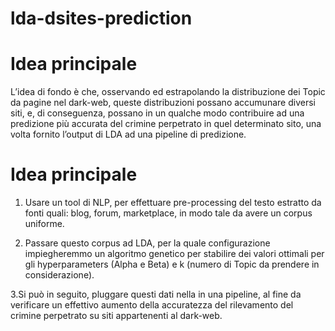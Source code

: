 # lda-dsites-prediction



# Idea principale

L’idea di fondo è che, osservando ed estrapolando la distribuzione dei Topic da pagine nel dark-web, queste distribuzioni possano accumunare diversi siti, e, di conseguenza, possano in un qualche modo contribuire ad una predizione più accurata del crimine perpetrato in quel determinato sito, una volta fornito l’output di LDA ad una pipeline di predizione.


# Idea principale

1. Usare un tool di NLP, per effettuare pre-processing del testo estratto da fonti quali: blog, forum, marketplace, in modo tale da avere un corpus uniforme.

2. Passare questo corpus ad LDA, per la quale configurazione impiegheremmo un algoritmo genetico per stabilire dei valori ottimali per gli hyperparameters (Alpha e Beta)  e k (numero di Topic da prendere in considerazione).

3.Si può in seguito, pluggare questi dati nella in una pipeline, al fine da verificare un effettivo aumento della accuratezza del rilevamento del crimine perpetrato su siti appartenenti al dark-web.
